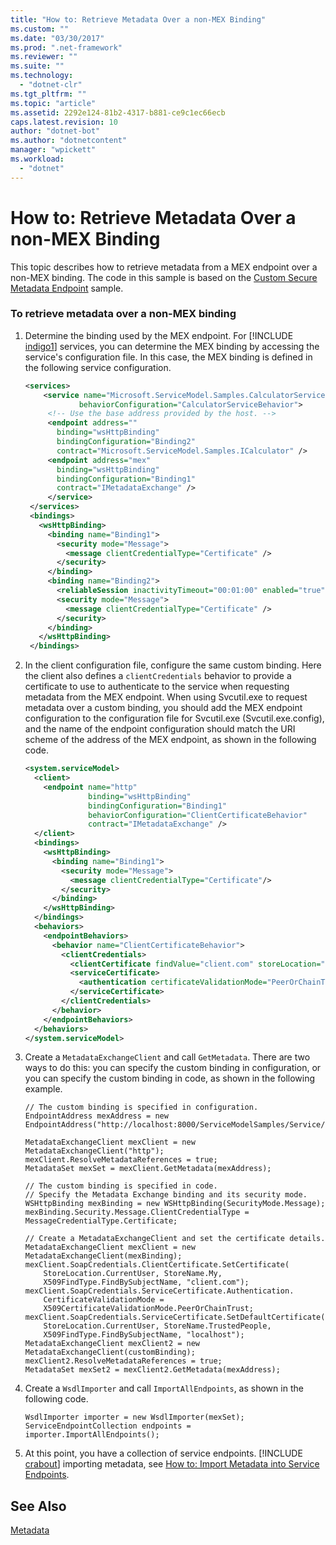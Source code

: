 ```yaml
---
title: "How to: Retrieve Metadata Over a non-MEX Binding"
ms.custom: ""
ms.date: "03/30/2017"
ms.prod: ".net-framework"
ms.reviewer: ""
ms.suite: ""
ms.technology: 
  - "dotnet-clr"
ms.tgt_pltfrm: ""
ms.topic: "article"
ms.assetid: 2292e124-81b2-4317-b881-ce9c1ec66ecb
caps.latest.revision: 10
author: "dotnet-bot"
ms.author: "dotnetcontent"
manager: "wpickett"
ms.workload: 
  - "dotnet"
---
```

# How to: Retrieve Metadata Over a non-MEX Binding
This topic describes how to retrieve metadata from a MEX endpoint over a non-MEX binding. The code in this sample is based on the [Custom Secure Metadata Endpoint](../../../../docs/framework/wcf/samples/custom-secure-metadata-endpoint.md) sample.  
  
### To retrieve metadata over a non-MEX binding  
  
1. Determine the binding used by the MEX endpoint. For [!INCLUDE [indigo1](../../../../includes/indigo1-md.md)] services, you can determine the MEX binding by accessing the service's configuration file. In this case, the MEX binding is defined in the following service configuration.  
  
   ```xml  
   <services>  
       <service name="Microsoft.ServiceModel.Samples.CalculatorService"  
               behaviorConfiguration="CalculatorServiceBehavior">  
        <!-- Use the base address provided by the host. -->  
        <endpoint address=""  
          binding="wsHttpBinding"  
          bindingConfiguration="Binding2"  
          contract="Microsoft.ServiceModel.Samples.ICalculator" />  
        <endpoint address="mex"  
          binding="wsHttpBinding"  
          bindingConfiguration="Binding1"  
          contract="IMetadataExchange" />  
        </service>  
    </services>  
    <bindings>  
      <wsHttpBinding>  
        <binding name="Binding1">  
          <security mode="Message">  
            <message clientCredentialType="Certificate" />  
          </security>  
        </binding>  
        <binding name="Binding2">  
          <reliableSession inactivityTimeout="00:01:00" enabled="true" />  
          <security mode="Message">  
            <message clientCredentialType="Certificate" />  
          </security>  
        </binding>  
      </wsHttpBinding>  
    </bindings>  
   ```  
  
2. In the client configuration file, configure the same custom binding. Here the client also defines a `clientCredentials` behavior to provide a certificate to use to authenticate to the service when requesting metadata from the MEX endpoint. When using Svcutil.exe to request metadata over a custom binding, you should add the MEX endpoint configuration to the configuration file for Svcutil.exe (Svcutil.exe.config), and the name of the endpoint configuration should match the URI scheme of the address of the MEX endpoint, as shown in the following code.  
  
   ```xml  
   <system.serviceModel>  
     <client>  
       <endpoint name="http"  
                 binding="wsHttpBinding"  
                 bindingConfiguration="Binding1"  
                 behaviorConfiguration="ClientCertificateBehavior"  
                 contract="IMetadataExchange" />  
     </client>  
     <bindings>  
       <wsHttpBinding>  
         <binding name="Binding1">  
           <security mode="Message">  
             <message clientCredentialType="Certificate"/>  
           </security>  
         </binding>  
       </wsHttpBinding>  
     </bindings>  
     <behaviors>  
       <endpointBehaviors>  
         <behavior name="ClientCertificateBehavior">  
           <clientCredentials>  
             <clientCertificate findValue="client.com" storeLocation="CurrentUser" storeName="My" x509FindType="FindBySubjectName" />  
             <serviceCertificate>  
               <authentication certificateValidationMode="PeerOrChainTrust" />  
             </serviceCertificate>  
           </clientCredentials>  
         </behavior>  
       </endpointBehaviors>  
     </behaviors>    
   </system.serviceModel>  
   ```  
  
3. Create a `MetadataExchangeClient` and call `GetMetadata`. There are two ways to do this: you can specify the custom binding in configuration, or you can specify the custom binding in code, as shown in the following example.  
  
   ```  
   // The custom binding is specified in configuration.  
   EndpointAddress mexAddress = new EndpointAddress("http://localhost:8000/ServiceModelSamples/Service/mex");  
  
   MetadataExchangeClient mexClient = new MetadataExchangeClient("http");  
   mexClient.ResolveMetadataReferences = true;  
   MetadataSet mexSet = mexClient.GetMetadata(mexAddress);  
  
   // The custom binding is specified in code.  
   // Specify the Metadata Exchange binding and its security mode.  
   WSHttpBinding mexBinding = new WSHttpBinding(SecurityMode.Message);  
   mexBinding.Security.Message.ClientCredentialType = MessageCredentialType.Certificate;  
  
   // Create a MetadataExchangeClient and set the certificate details.  
   MetadataExchangeClient mexClient = new MetadataExchangeClient(mexBinding);  
   mexClient.SoapCredentials.ClientCertificate.SetCertificate(  
       StoreLocation.CurrentUser, StoreName.My,  
       X509FindType.FindBySubjectName, "client.com");  
   mexClient.SoapCredentials.ServiceCertificate.Authentication.  
       CertificateValidationMode =  
       X509CertificateValidationMode.PeerOrChainTrust;  
   mexClient.SoapCredentials.ServiceCertificate.SetDefaultCertificate(  
       StoreLocation.CurrentUser, StoreName.TrustedPeople,  
       X509FindType.FindBySubjectName, "localhost");  
   MetadataExchangeClient mexClient2 = new MetadataExchangeClient(customBinding);  
   mexClient2.ResolveMetadataReferences = true;  
   MetadataSet mexSet2 = mexClient2.GetMetadata(mexAddress);  
   ```  
  
4. Create a `WsdlImporter` and call `ImportAllEndpoints`, as shown in the following code.  
  
   ```  
   WsdlImporter importer = new WsdlImporter(mexSet);  
   ServiceEndpointCollection endpoints = importer.ImportAllEndpoints();  
   ```  
  
5. At this point, you have a collection of service endpoints. [!INCLUDE [crabout](../../../../includes/crabout-md.md)] importing metadata, see [How to: Import Metadata into Service Endpoints](../../../../docs/framework/wcf/feature-details/how-to-import-metadata-into-service-endpoints.md).  
  
## See Also  
 [Metadata](../../../../docs/framework/wcf/feature-details/metadata.md)
